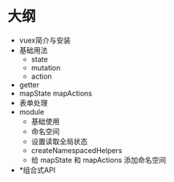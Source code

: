 # 大纲

- vuex简介与安装
- 基础用法
  - state
  - mutation
  - action
- getter
- mapState mapActions
- 表单处理
- module
  - 基础使用
  - 命名空间
  - 设置读取全局状态
  - createNamespacedHelpers
  - 给 mapState 和 mapActions 添加命名空间
- *组合式API
